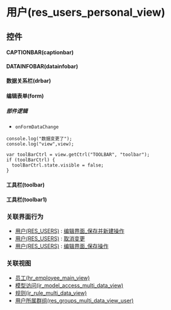 # 用户(res_users_personal_view)  <!-- {docsify-ignore-all} -->



## 控件
#### CAPTIONBAR(captionbar)
#### DATAINFOBAR(datainfobar)
#### 数据关系栏(drbar)
#### 编辑表单(form)

##### 部件逻辑
* `onFormDataChange`
```
console.log("数据变更了");
console.log("view",view);

var toolBarCtrl = view.getCtrl("TOOLBAR", "toolbar");
if (toolBarCtrl) {
  toolBarCtrl.state.visible = false;
}
```
#### 工具栏(toolbar)
#### 工具栏(toolbar1)


### 关联界面行为
  * [用户(RES_USERS)](module/base/res_users) : [编辑界面_保存并新建操作](module/base/res_users#界面行为)
  * [用户(RES_USERS)](module/base/res_users) : [取消变更](module/base/res_users#界面行为)
  * [用户(RES_USERS)](module/base/res_users) : [编辑界面_保存操作](module/base/res_users#界面行为)

### 关联视图
  * [员工(hr_employee_main_view)](app/view/hr_employee_main_view)
  * [模型访问(ir_model_access_multi_data_view)](app/view/ir_model_access_multi_data_view)
  * [规则(ir_rule_multi_data_view)](app/view/ir_rule_multi_data_view)
  * [用户所属群组(res_groups_multi_data_view_user)](app/view/res_groups_multi_data_view_user)

<script>
 const { createApp } = Vue
  createApp({
    data() {
      return {

      }
    }
  }).use(ElementPlus).mount('#app')
</script>
